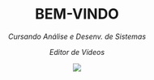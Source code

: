 <h1 align="center">
  BEM-VINDO
</h1>

<p align="center">
  <i>Cursando Análise e Desenv. de Sistemas</i>
  <a href="https://github.com/mother-superior" target="_blank">
  </a>
  <p align="center">
  <i>Editor de Vídeos</i>
  <a href="https://github.com/mother-superior" target="_blank">
  </a>

<p align="center">
  <a href="https://github.com/mother-superior">
    <img src="https://komarev.com/ghpvc/?username=mother-superior&label=Visitas+No+Perfil&color=blueviolet&style=plastic" />
  </a>
</p>
